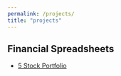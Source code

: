 ```yaml
---
permalink: /projects/
title: "projects"
---
```

## Financial Spreadsheets

+ [5 Stock Portfolio](https://SaraiHrinsinMA490.github.io/eportfolio-saraihrinsin/assets/5StockPortfolio.xlsx)
